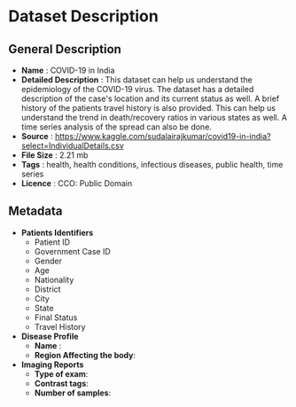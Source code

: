 Dataset Description
===================
General Description
-------------------
* __Name__ : COVID-19 in India
* __Detailed Description__ : This dataset can help us understand the epidemiology of the COVID-19 virus. The dataset has a detailed description of the case's location and its current status as well. A brief history of the patients travel history is also provided. This can help us understand the trend in death/recovery ratios in various states as well. A time series analysis of the spread can also be done.
*	__Source__ : https://www.kaggle.com/sudalairajkumar/covid19-in-india?select=IndividualDetails.csv
*	__File Size__ : 2.21 mb
*	__Tags__ : health, health conditions, infectious diseases, public health, time series
* __Licence__ : CCO: Public Domain

Metadata
--------
*	__Patients Identifiers__
    * Patient ID
    * Government Case ID
    * Gender
    * Age
    * Nationality
    * District
    * City
    * State
    * Final Status
    * Travel History
*	__Disease Profile__
    * __Name__ : 
    * __Region Affecting the body__: 
* __Imaging Reports__
    * __Type of exam__: 
    *	__Contrast tags__: 
    *	__Number of samples__: 
    
   